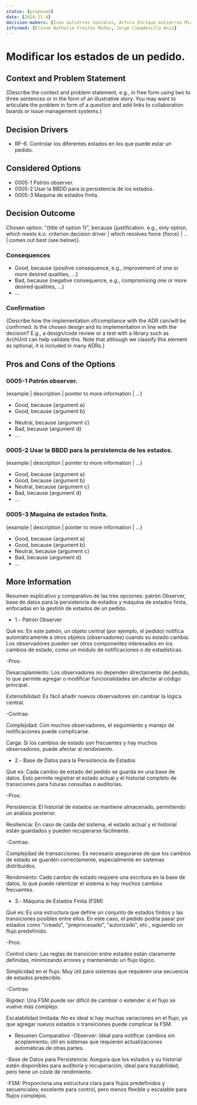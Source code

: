 ```yaml
---
status: {proposed}
date: {2024-11-4}
decision-makers: {Iván Gutiérrez González, Arturo Enrique Gutiérrez Mirandona}
informed: {Elinne Nathalie Freites Muñoz, Jorge Cimadevilla Aniz}
---
```


# Modificar los estados de un pedido.

## Context and Problem Statement

{Describe the context and problem statement, e.g., in free form using two to three sentences or in the form of an illustrative story. You may want to articulate the problem in form of a question and add links to collaboration boards or issue management systems.}

<!-- This is an optional element. Feel free to remove. -->
## Decision Drivers

* RF-6: Controlar los diferentes estados en los que puede estar un pedido.

## Considered Options

* 0005-1 Patrón observer.
* 0005-2 Usar la BBDD para la persistencia de los estados.
* 0005-3 Maquina de estados finita.

## Decision Outcome

Chosen option: "{title of option 1}", because {justification. e.g., only option, which meets k.o. criterion decision driver | which resolves force {force} | … | comes out best (see below)}.

<!-- This is an optional element. Feel free to remove. -->
### Consequences

* Good, because {positive consequence, e.g., improvement of one or more desired qualities, …}
* Bad, because {negative consequence, e.g., compromising one or more desired qualities, …}
* … <!-- numbers of consequences can vary -->

<!-- This is an optional element. Feel free to remove. -->
### Confirmation

{Describe how the implementation of/compliance with the ADR can/will be confirmed. Is the chosen design and its implementation in line with the decision? E.g., a design/code review or a test with a library such as ArchUnit can help validate this. Note that although we classify this element as optional, it is included in many ADRs.}

<!-- This is an optional element. Feel free to remove. -->
## Pros and Cons of the Options

### 0005-1 Patrón observer.

<!-- This is an optional element. Feel free to remove. -->
{example | description | pointer to more information | …}

* Good, because {argument a}
* Good, because {argument b}
<!-- use "neutral" if the given argument weights neither for good nor bad -->
* Neutral, because {argument c}
* Bad, because {argument d}
* … <!-- numbers of pros and cons can vary -->

### 0005-2 Usar la BBDD para la persistencia de los estados.

{example | description | pointer to more information | …}

* Good, because {argument a}
* Good, because {argument b}
* Neutral, because {argument c}
* Bad, because {argument d}
* …

### 0005-3 Maquina de estados finita.

{example | description | pointer to more information | …}

* Good, because {argument a}
* Good, because {argument b}
* Neutral, because {argument c}
* Bad, because {argument d}
* …


<!--Chat gpt-->
## More Information

Resumen explicativo y comparativo de las tres opciones: patrón Observer, base de datos para la persistencia de estados y máquina de estados finita, enfocadas en la gestión de estados de un pedido.

* 1.- Patrón Observer

Qué es: En este patrón, un objeto central (por ejemplo, el pedido) notifica automáticamente a otros objetos (observadores) cuando su estado cambia. Los observadores pueden ser otros componentes interesados en los cambios de estado, como un módulo de notificaciones o de estadísticas.

-Pros:

Desacoplamiento: Los observadores no dependen directamente del pedido, lo que permite agregar o modificar funcionalidades sin afectar al código principal.

Extensibilidad: Es fácil añadir nuevos observadores sin cambiar la lógica central.

-Contras:

Complejidad: Con muchos observadores, el seguimiento y manejo de notificaciones puede complicarse.

Carga: Si los cambios de estado son frecuentes y hay muchos observadores, puede afectar al rendimiento.

* 2.- Base de Datos para la Persistencia de Estados

Qué es: Cada cambio de estado del pedido se guarda en una base de datos. Esto permite registrar el estado actual y el historial completo de transiciones para futuras consultas o auditorías.

-Pros:

Persistencia: El historial de estados se mantiene almacenado, permitiendo un análisis posterior.

Resiliencia: En caso de caída del sistema, el estado actual y el historial están guardados y pueden recuperarse fácilmente.

-Contras:

Complejidad de transacciones: Es necesario asegurarse de que los cambios de estado se guarden correctamente, especialmente en sistemas distribuidos.

Rendimiento: Cada cambio de estado requiere una escritura en la base de datos, lo que puede ralentizar el sistema si hay muchos cambios frecuentes.

* 3.- Máquina de Estados Finita (FSM)

Qué es: Es una estructura que define un conjunto de estados finitos y las transiciones posibles entre ellos. En este caso, el pedido podría pasar por estados como "creado", "preprocesado", "autorizado", etc., siguiendo un flujo predefinido.

-Pros:

Control claro: Las reglas de transición entre estados están claramente definidas, minimizando errores y manteniendo un flujo lógico.

Simplicidad en el flujo: Muy útil para sistemas que requieren una secuencia de estados predecible.

-Contras:

Rigidez: Una FSM puede ser difícil de cambiar o extender si el flujo se vuelve más complejo.

Escalabilidad limitada: No es ideal si hay muchas variaciones en el flujo, ya que agregar nuevos estados o transiciones puede complicar la FSM.

* Resumen Comparativo
-Observer: Ideal para notificar cambios sin acoplamiento; útil en sistemas que requieren actualizaciones automáticas de otras partes.

-Base de Datos para Persistencia: Asegura que los estados y su historial estén disponibles para auditoría y recuperación; ideal para trazabilidad, pero tiene un coste de rendimiento.

-FSM: Proporciona una estructura clara para flujos predefinidos y secuenciales; excelente para control, pero menos flexible y escalable para flujos complejos.
